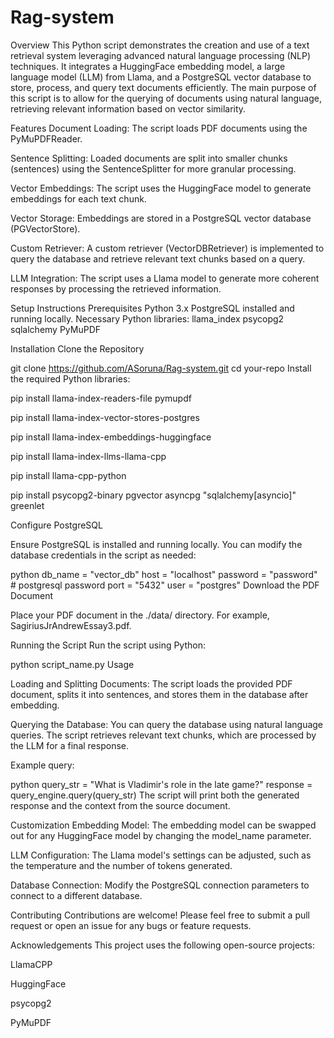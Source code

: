 # Rag-system

Overview
This Python script demonstrates the creation and use of a text retrieval system leveraging advanced natural language processing (NLP) techniques. It integrates a HuggingFace embedding model, a large language model (LLM) from Llama, and a PostgreSQL vector database to store, process, and query text documents efficiently. The main purpose of this script is to allow for the querying of documents using natural language, retrieving relevant information based on vector similarity.

Features
Document Loading: The script loads PDF documents using the PyMuPDFReader.

Sentence Splitting: Loaded documents are split into smaller chunks (sentences) using the SentenceSplitter for more granular processing.

Vector Embeddings: The script uses the HuggingFace model to generate embeddings for each text chunk.

Vector Storage: Embeddings are stored in a PostgreSQL vector database (PGVectorStore).

Custom Retriever: A custom retriever (VectorDBRetriever) is implemented to query the database and retrieve relevant text chunks based on a query.

LLM Integration: The script uses a Llama model to generate more coherent responses by processing the retrieved information.

Setup Instructions
Prerequisites
Python 3.x
PostgreSQL installed and running locally.
Necessary Python libraries:
llama_index
psycopg2
sqlalchemy
PyMuPDF

Installation
Clone the Repository

git clone https://github.com/ASoruna/Rag-system.git
cd your-repo
Install the required Python libraries:

pip install llama-index-readers-file pymupdf

pip install llama-index-vector-stores-postgres

pip install llama-index-embeddings-huggingface

pip install llama-index-llms-llama-cpp

pip install llama-cpp-python

pip install psycopg2-binary pgvector asyncpg "sqlalchemy[asyncio]" greenlet


Configure PostgreSQL

Ensure PostgreSQL is installed and running locally. You can modify the database credentials in the script as needed:

python
db_name = "vector_db"
host = "localhost"
password = "password"  # postgresql password
port = "5432"
user = "postgres"
Download the PDF Document

Place your PDF document in the ./data/ directory. For example, SagiriusJrAndrewEssay3.pdf.

Running the Script
Run the script using Python:

python script_name.py
Usage

Loading and Splitting Documents: The script loads the provided PDF document, splits it into sentences, and stores them in the database after embedding.

Querying the Database: You can query the database using natural language queries. The script retrieves relevant text chunks, which are processed by the LLM for a final response.

Example query:

python
query_str = "What is Vladimir's role in the late game?"
response = query_engine.query(query_str)
The script will print both the generated response and the context from the source document.

Customization
Embedding Model: The embedding model can be swapped out for any HuggingFace model by changing the model_name parameter.

LLM Configuration: The Llama model's settings can be adjusted, such as the temperature and the number of tokens generated.

Database Connection: Modify the PostgreSQL connection parameters to connect to a different database.


Contributing
Contributions are welcome! Please feel free to submit a pull request or open an issue for any bugs or feature requests.

Acknowledgements
This project uses the following open-source projects:

LlamaCPP

HuggingFace

psycopg2

PyMuPDF
